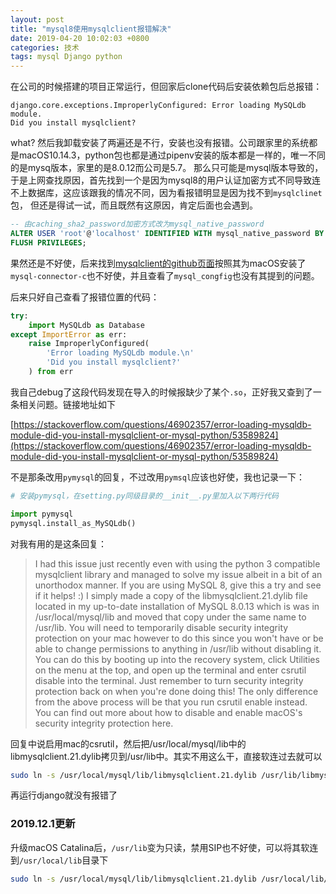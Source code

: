 ```yaml
---
layout: post
title: "mysql8使用mysqlclient报错解决"
date: 2019-04-20 10:02:03 +0800
categories: 技术
tags: mysql Django python
---
```


在公司的时候搭建的项目正常运行，但回家后clone代码后安装依赖包后总报错：

```
django.core.exceptions.ImproperlyConfigured: Error loading MySQLdb module.
Did you install mysqlclient?
```

what? 然后我卸载安装了两遍还是不行，安装也没有报错。公司跟家里的系统都是macOS10.14.3，python包也都是通过pipenv安装的版本都是一样的，唯一不同的是mysq版本，家里的是8.0.12而公司是5.7。
那么只可能是mysql版本导致的，于是上网查找原因，首先找到一个是因为mysql8的用户认证加密方式不同导致连不上数据库，这应该跟我的情况不同，因为看报错明显是因为找不到`mysqlclinet`包，
但还是得试一试，而且既然有这原因，肯定后面也会遇到。

```sql
-- 由caching_sha2_password加密方式改为mysql_native_password
ALTER USER 'root'@'localhost' IDENTIFIED WITH mysql_native_password BY 'newpassword';  
FLUSH PRIVILEGES;
```

果然还是不好使，后来找到[mysqlclient的github页面](https://github.com/PyMySQL/mysqlclient-python)按照其为macOS安装了`mysql-connector-c`也不好使，并且查看了`mysql_congfig`也没有其提到的问题。

后来只好自己查看了报错位置的代码：

```python
try:
    import MySQLdb as Database
except ImportError as err:
    raise ImproperlyConfigured(
        'Error loading MySQLdb module.\n'
        'Did you install mysqlclient?'
    ) from err
```

我自己debug了这段代码发现在导入的时候报缺少了某个`.so`，正好我又查到了一条相关问题。链接地址如下

[https://stackoverflow.com/questions/46902357/error-loading-mysqldb-module-did-you-install-mysqlclient-or-mysql-python/53589824](https://stackoverflow.com/questions/46902357/error-loading-mysqldb-module-did-you-install-mysqlclient-or-mysql-python/53589824)

不是那条改用`pymysql`的回复，不过改用`pymsql`应该也好使，我也记录一下：

```python
# 安装pymysql，在setting.py同级目录的__init__.py里加入以下两行代码

import pymysql
pymysql.install_as_MySQLdb()
```

对我有用的是这条回复：

> I had this issue just recently even with using the python 3 compatible mysqlclient library and managed to solve my issue albeit in a bit of an unorthodox manner. If you are using MySQL 8, give this a try and see if it helps! :)
I simply made a copy of the libmysqlclient.21.dylib file located in my up-to-date installation of MySQL 8.0.13 which is was in /usr/local/mysql/lib and moved that copy under the same name to /usr/lib.
You will need to temporarily disable security integrity protection on your mac however to do this since you won't have or be able to change permissions to anything in /usr/lib without disabling it. You can do this by booting up into the recovery system, click Utilities on the menu at the top, and open up the terminal and enter csrutil disable into the terminal. Just remember to turn security integrity protection back on when you're done doing this! The only difference from the above process will be that you run csrutil enable instead.
You can find out more about how to disable and enable macOS's security integrity protection here.

回复中说启用mac的csrutil，然后把/usr/local/mysql/lib中的libmysqlclient.21.dylib拷贝到/usr/lib中。其实不用这么干，直接软连过去就可以

```bash
sudo ln -s /usr/local/mysql/lib/libmysqlclient.21.dylib /usr/lib/libmysqlclient.21.dylib
```

再运行django就没有报错了

### 2019.12.1更新

升级macOS Catalina后，`/usr/lib`变为只读，禁用SIP也不好使，可以将其软连到`/usr/local/lib`目录下

```bash
sudo ln -s /usr/local/mysql/lib/libmysqlclient.21.dylib /usr/local/lib/libmysqlclient.21.dylib
```
